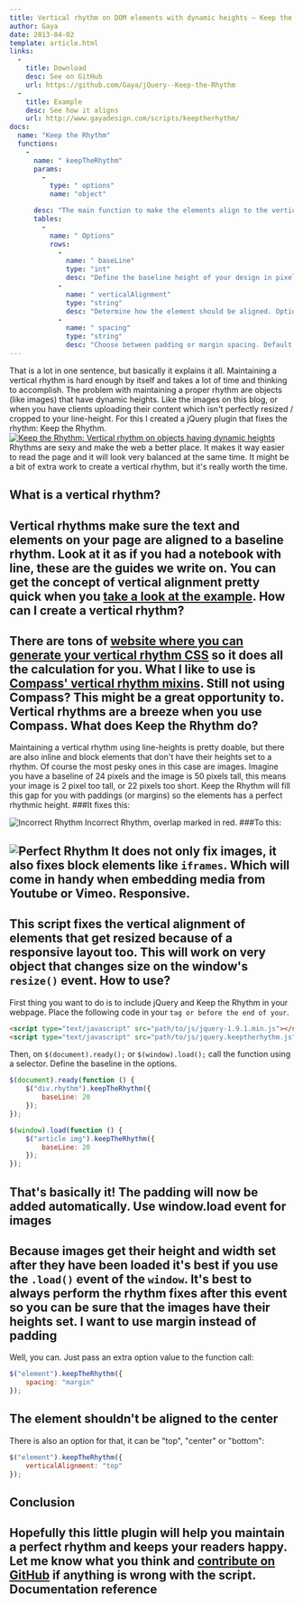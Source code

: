 ```yaml
---
title: Vertical rhythm on DOM elements with dynamic heights – Keep the Rhythm
author: Gaya
date: 2013-04-02
template: article.html
links:
  -
    title: Download
    desc: See on GitHub
    url: https://github.com/Gaya/jQuery--Keep-the-Rhythm
  -
    title: Example
    desc: See how it aligns
    url: http://www.gayadesign.com/scripts/keeptherhythm/
docs:
  name: "Keep the Rhythm"
  functions:
    -
      name: " keepTheRhythm"
      params:
        -
          type: " options"
          name: "object"

      desc: "The main function to make the elements align to the vertical rhythm."
      tables:
        -
          name: " Options"
          rows:
            -
              name: " baseLine"
              type: "int"
              desc: "Define the baseline height of your design in pixels. Default: 24."
            -
              name: " verticalAlignment"
              type: "string"
              desc: "Determine how the element should be aligned. Options: "top", "center", "bottom". Default: "center"."
            -
              name: " spacing"
              type: "string"
              desc: "Choose between padding or margin spacing. Default: "padding"."
---
```

That is a lot in one sentence, but basically it explains it all. Maintaining a vertical rhythm is hard enough by itself and takes a lot of time and thinking to accomplish. The problem with maintaining a proper rhythm are objects (like images) that have dynamic heights. Like the images on this blog, or when you have clients uploading their content which isn't perfectly resized / cropped to your line-height. For this I created a jQuery plugin that fixes the rhythm: Keep the Rhythm. [![Keep the Rhythm: Vertical rhythm on objects having dynamic heights](/articles/keep-the-rhythm.jpg "Keep the Rhythm: Vertical rhythm on objects having dynamic heights")](http://www.gayadesign.com/diy/keep-the-rhythm-vertical-rhythm-on-objects-having-dynamic-heights/ "Keep the Rhythm: Vertical rhythm on objects having dynamic heights")<span id="more-1103"></span> Rhythms are sexy and make the web a better place. It makes it way easier to read the page and it will look very balanced at the same time. It might be a bit of extra work to create a vertical rhythm, but it's really worth the time.

What is a vertical rhythm?
--------------------------

 Vertical rhythms make sure the text and elements on your page are aligned to a baseline rhythm. Look at it as if you had a notebook with line, these are the guides we write on. You can get the concept of vertical alignment pretty quick when you [take a look at the example](http://www.gayadesign.com/scripts/keeptherhythm/). How can I create a vertical rhythm?
-----------------------------------

 There are tons of [website where you can generate your vertical rhythm CSS](http://drewish.com/tools/vertical-rhythm) so it does all the calculation for you. What I like to use is [Compass' vertical rhythm mixins](http://compass-style.org/reference/compass/typography/vertical_rhythm/). Still not using Compass? This might be a great opportunity to. Vertical rhythms are a breeze when you use Compass. What does Keep the Rhythm do?
-----------------------------

 Maintaining a vertical rhythm using line-heights is pretty doable, but there are also inline and block elements that don't have their heights set to a rhythm. Of course the most pesky ones in this case are images. Imagine you have a baseline of 24 pixels and the image is 50 pixels tall, this means your image is 2 pixel too tall, or 22 pixels too short. Keep the Rhythm will fill this gap for you with paddings (or margins) so the elements has a perfect rhythmic height.
###It fixes this:

 ![Incorrect Rhythm](/articles/incorrect-rhythm.jpg) Incorrect Rhythm, overlap marked in red.
###To this:

![Perfect Rhythm](/articles/perfect-rhythm.jpg) It does not only fix images, it also fixes block elements like `iframes`. Which will come in handy when embedding media from Youtube or Vimeo. Responsive.
-----------

 This script fixes the vertical alignment of elements that get resized because of a responsive layout too. This will work on very object that changes size on the window's `resize()` event. How to use?
-----------

 First thing you want to do is to include jQuery and Keep the Rhythm in your webpage. Place the following code in your `` tag or before the end of your ``. 
```html
<script type="text/javascript" src="path/to/js/jquery-1.9.1.min.js"></script>
<script type="text/javascript" src="path/to/js/jquery.keeptherhythm.js"></script>
```
 Then, on `$(document).ready();` or `$(window).load();` call the function using a selector. Define the baseline in the options. 
```javascript
$(document).ready(function () {
    $("div.rhythm").keepTheRhythm({
        baseLine: 20
    });
});

$(window).load(function () {
    $("article img").keepTheRhythm({
        baseLine: 20
    });
});
```
 That's basically it! The padding will now be added automatically. Use window.load event for images
--------------------------------

 Because images get their height and width set after they have been loaded it's best if you use the `.load()` event of the `window`. It's best to always perform the rhythm fixes after this event so you can be sure that the images have their heights set. I want to use margin instead of padding
---------------------------------------

 Well, you can. Just pass an extra option value to the function call: 
```javascript
$("element").keepTheRhythm({
    spacing: "margin"
});
```
 The element shouldn't be aligned to the center
----------------------------------------------

 There is also an option for that, it can be "top", "center" or "bottom": 
```javascript
$("element").keepTheRhythm({
    verticalAlignment: "top"
});
```
 Conclusion
----------

 Hopefully this little plugin will help you maintain a perfect rhythm and keeps your readers happy. Let me know what you think and [contribute on GitHub](https://github.com/Gaya/jQuery--Keep-the-Rhythm/issues "issues on Github") if anything is wrong with the script. Documentation reference
-----------------------

 